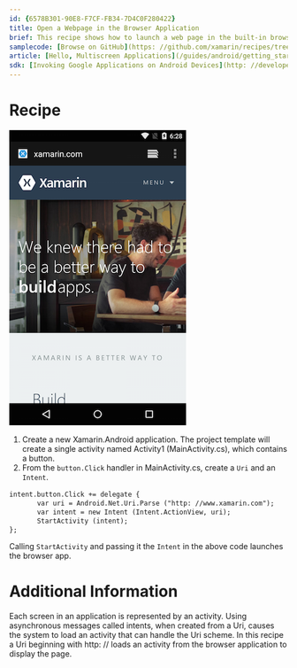 ```yaml
---
id: {6578B301-90E8-F7CF-FB34-7D4C0F280422}  
title: Open a Webpage in the Browser Application  
brief: This recipe shows how to launch a web page in the built-in browser application.  
samplecode: [Browse on GitHub](https: //github.com/xamarin/recipes/tree/master/android/fundamentals/intent/open_a_webpage_in_the_browser_application)  
article: [Hello, Multiscreen Applications](/guides/android/getting_started/hello,_multi-screen_applications)  
sdk: [Invoking Google Applications on Android Devices](http: //developer.android.com/guide/appendix/g-app-intents.html)  
---
```


<a name="Recipe" class="injected"></a>


# Recipe

 [ ![](Images/Browser.png)](Images/Browser.png)

1.  Create a new Xamarin.Android application. The project template will create a single activity named Activity1 (MainActivity.cs), which contains a button.
2.  From the `button.Click` handler in MainActivity.cs, create a `Uri` and an `Intent`.


```
intent.button.Click += delegate {
       var uri = Android.Net.Uri.Parse ("http: //www.xamarin.com");
       var intent = new Intent (Intent.ActionView, uri);
       StartActivity (intent);
};
```

Calling `StartActivity` and passing it the `Intent` in the above code launches
the browser app.

 <a name="Additional_Information" class="injected"></a>


# Additional Information

Each screen in an application is represented by an activity. Using
asynchronous messages called intents, when created from a Uri, causes the system
to load an activity that can handle the Uri scheme. In this recipe a Uri
beginning with http: // loads an activity from the browser application to display
the page.